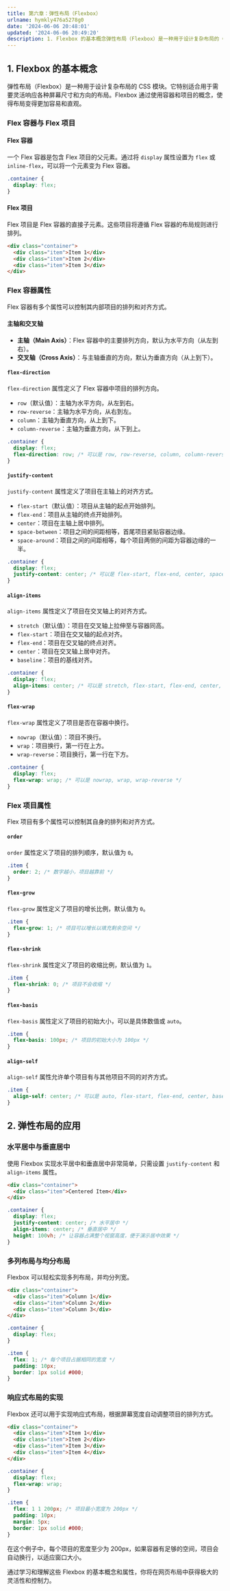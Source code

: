 ```yaml
---
title: 第六章：弹性布局（Flexbox）
urlname: hymkly476a5278g0
date: '2024-06-06 20:48:01'
updated: '2024-06-06 20:49:20'
description: 1. Flexbox 的基本概念弹性布局（Flexbox）是一种用于设计复杂布局的 CSS 模块。它特别适合用于需要灵活响应各种屏幕尺寸和方向的布局。Flexbox 通过使用容器和项目的概念，使得布局变得更加容易和直观。Flex 容器与 Flex 项目Flex 容器一个 Flex 容器是包含 ...
---
```

## 1. Flexbox 的基本概念

弹性布局（Flexbox）是一种用于设计复杂布局的 CSS 模块。它特别适合用于需要灵活响应各种屏幕尺寸和方向的布局。Flexbox 通过使用容器和项目的概念，使得布局变得更加容易和直观。

### Flex 容器与 Flex 项目

#### Flex 容器

一个 Flex 容器是包含 Flex 项目的父元素。通过将 `display` 属性设置为 `flex` 或 `inline-flex`，可以将一个元素变为 Flex 容器。

```css
.container {
  display: flex;
}
```

#### Flex 项目

Flex 项目是 Flex 容器的直接子元素。这些项目将遵循 Flex 容器的布局规则进行排列。

```html
<div class="container">
  <div class="item">Item 1</div>
  <div class="item">Item 2</div>
  <div class="item">Item 3</div>
</div>
```

### Flex 容器属性

Flex 容器有多个属性可以控制其内部项目的排列和对齐方式。

#### 主轴和交叉轴

- **主轴（Main Axis）**：Flex 容器中的主要排列方向，默认为水平方向（从左到右）。
- **交叉轴（Cross Axis）**：与主轴垂直的方向，默认为垂直方向（从上到下）。

#### `flex-direction`

`flex-direction` 属性定义了 Flex 容器中项目的排列方向。

- `row`（默认值）：主轴为水平方向，从左到右。
- `row-reverse`：主轴为水平方向，从右到左。
- `column`：主轴为垂直方向，从上到下。
- `column-reverse`：主轴为垂直方向，从下到上。

```css
.container {
  display: flex;
  flex-direction: row; /* 可以是 row, row-reverse, column, column-reverse */
}
```

#### `justify-content`

`justify-content` 属性定义了项目在主轴上的对齐方式。

- `flex-start`（默认值）：项目从主轴的起点开始排列。
- `flex-end`：项目从主轴的终点开始排列。
- `center`：项目在主轴上居中排列。
- `space-between`：项目之间的间距相等，首尾项目紧贴容器边缘。
- `space-around`：项目之间的间距相等，每个项目两侧的间距为容器边缘的一半。

```css
.container {
  display: flex;
  justify-content: center; /* 可以是 flex-start, flex-end, center, space-between, space-around */
}
```

#### `align-items`

`align-items` 属性定义了项目在交叉轴上的对齐方式。

- `stretch`（默认值）：项目在交叉轴上拉伸至与容器同高。
- `flex-start`：项目在交叉轴的起点对齐。
- `flex-end`：项目在交叉轴的终点对齐。
- `center`：项目在交叉轴上居中对齐。
- `baseline`：项目的基线对齐。

```css
.container {
  display: flex;
  align-items: center; /* 可以是 stretch, flex-start, flex-end, center, baseline */
}
```

#### `flex-wrap`

`flex-wrap` 属性定义了项目是否在容器中换行。

- `nowrap`（默认值）：项目不换行。
- `wrap`：项目换行，第一行在上方。
- `wrap-reverse`：项目换行，第一行在下方。

```css
.container {
  display: flex;
  flex-wrap: wrap; /* 可以是 nowrap, wrap, wrap-reverse */
}
```

### Flex 项目属性

Flex 项目有多个属性可以控制其自身的排列和对齐方式。

#### `order`

`order` 属性定义了项目的排列顺序，默认值为 `0`。

```css
.item {
  order: 2; /* 数字越小，项目越靠前 */
}
```

#### `flex-grow`

`flex-grow` 属性定义了项目的增长比例，默认值为 `0`。

```css
.item {
  flex-grow: 1; /* 项目可以增长以填充剩余空间 */
}
```

#### `flex-shrink`

`flex-shrink` 属性定义了项目的收缩比例，默认值为 `1`。

```css
.item {
  flex-shrink: 0; /* 项目不会收缩 */
}
```

#### `flex-basis`

`flex-basis` 属性定义了项目的初始大小，可以是具体数值或 `auto`。

```css
.item {
  flex-basis: 100px; /* 项目的初始大小为 100px */
}
```

#### `align-self`

`align-self` 属性允许单个项目有与其他项目不同的对齐方式。

```css
.item {
  align-self: center; /* 可以是 auto, flex-start, flex-end, center, baseline, stretch */
}
```

## 2. 弹性布局的应用

### 水平居中与垂直居中

使用 Flexbox 实现水平居中和垂直居中非常简单，只需设置 `justify-content` 和 `align-items` 属性。

```html
<div class="container">
  <div class="item">Centered Item</div>
</div>
```

```css
.container {
  display: flex;
  justify-content: center; /* 水平居中 */
  align-items: center; /* 垂直居中 */
  height: 100vh; /* 让容器占满整个视窗高度，便于演示居中效果 */
}
```

### 多列布局与均分布局

Flexbox 可以轻松实现多列布局，并均分列宽。

```html
<div class="container">
  <div class="item">Column 1</div>
  <div class="item">Column 2</div>
  <div class="item">Column 3</div>
</div>
```

```css
.container {
  display: flex;
}

.item {
  flex: 1; /* 每个项目占据相同的宽度 */
  padding: 10px;
  border: 1px solid #000;
}
```

### 响应式布局的实现

Flexbox 还可以用于实现响应式布局，根据屏幕宽度自动调整项目的排列方式。

```html
<div class="container">
  <div class="item">Item 1</div>
  <div class="item">Item 2</div>
  <div class="item">Item 3</div>
  <div class="item">Item 4</div>
</div>
```

```css
.container {
  display: flex;
  flex-wrap: wrap;
}

.item {
  flex: 1 1 200px; /* 项目最小宽度为 200px */
  padding: 10px;
  margin: 5px;
  border: 1px solid #000;
}
```

在这个例子中，每个项目的宽度至少为 200px，如果容器有足够的空间，项目会自动换行，以适应窗口大小。

通过学习和理解这些 Flexbox 的基本概念和属性，你将在网页布局中获得极大的灵活性和控制力。

